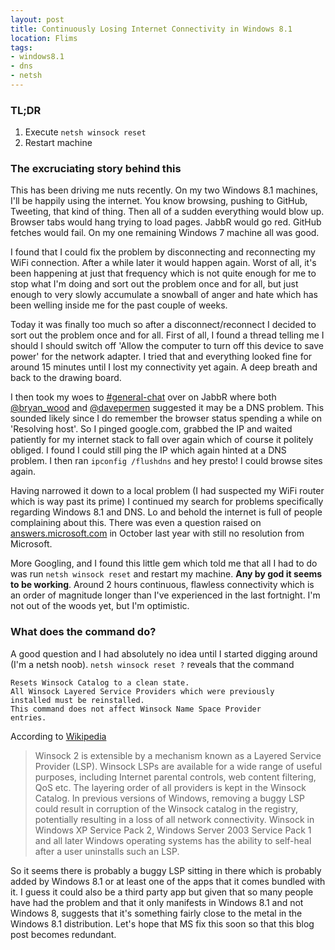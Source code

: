 ```yaml
---
layout: post
title: Continuously Losing Internet Connectivity in Windows 8.1
location: Flims
tags:
- windows8.1
- dns
- netsh
---
```


### TL;DR

1. Execute `netsh winsock reset`
1. Restart machine

### The excruciating story behind this

This has been driving me nuts recently. On my two Windows 8.1 machines, I'll be happily using the internet. You know browsing, pushing to GitHub, Tweeting, that kind of thing. Then all of a sudden everything would blow up. Browser tabs would hang trying to load pages. JabbR would go red. GitHub fetches would fail. On my one remaining Windows 7 machine all was good.

<!--excerpt-->

I found that I could fix the problem by disconnecting  and reconnecting my WiFi connection. After a while later it would happen again. Worst of all, it's been happening at just that frequency which is not quite enough for me to stop what I'm doing and sort out the problem once and for all, but just enough to very slowly accumulate a snowball of anger and hate which has been welling inside me for the past couple of weeks.

Today it was finally too much so after a disconnect/reconnect I decided to sort out the problem once and for all. First of all, I found a thread telling me I should I should switch off 'Allow the computer to turn off this device to save power' for the network adapter. I tried that and everything looked fine for around 15 minutes until I lost my connectivity yet again. A deep breath and back to the drawing board.

I then took my woes to [#general-chat](https://jabbr.net/#/rooms/general-chat) over on JabbR where both [@bryan_wood](https://twitter.com/bryan_wood) and [@davepermen](https://twitter.com/davepermen) suggested it may be a DNS problem. This sounded likely since I do remember the browser status spending a while on 'Resolving host'. So I pinged google.com, grabbed the IP and waited patiently for my internet stack to fall over again which of course it politely obliged. I found I could still ping the IP which again hinted at a DNS problem. I then ran `ipconfig /flushdns` and hey presto! I could browse sites again.

Having narrowed it down to a local problem (I had suspected my WiFi router which is way past its prime) I continued my search for problems specifically regarding Windows 8.1 and DNS. Lo and behold the internet is full of people complaining about this. There was even a question raised on [answers.microsoft.com](http://answers.microsoft.com/en-us/windows/forum/windows8_1-performance/dns-issues-since-upgrading-to-81/8e5b5a68-e8e6-462a-b53e-cde8915e82df) in October last year with still no resolution from Microsoft.

More Googling, and I found this little gem which told me that all I had to do was run `netsh winsock reset` and restart my machine. **Any by god it seems to be working**. Around 2 hours continuous, flawless connectivity which is an order of magnitude longer than I've experienced in the last fortnight. I'm not out of the woods yet, but I'm optimistic.

### What does the command do?

A good question and I had absolutely no idea until I started digging around (I'm a netsh noob). `netsh winsock reset ?` reveals that the command

```
Resets Winsock Catalog to a clean state.
All Winsock Layered Service Providers which were previously
installed must be reinstalled.
This command does not affect Winsock Name Space Provider
entries.
```

According to [Wikipedia](http://en.wikipedia.org/wiki/Winsock#Microsoft_implementations)

> Winsock 2 is extensible by a mechanism known as a Layered Service Provider (LSP). Winsock LSPs are available for a wide range of useful purposes, including Internet parental controls, web content filtering, QoS etc. The layering order of all providers is kept in the Winsock Catalog. In previous versions of Windows, removing a buggy LSP could result in corruption of the Winsock catalog in the registry, potentially resulting in a loss of all network connectivity. Winsock in Windows XP Service Pack 2, Windows Server 2003 Service Pack 1 and all later Windows operating systems has the ability to self-heal after a user uninstalls such an LSP.

So it seems there is probably a buggy LSP sitting in there which is probably added by Windows 8.1 or at least one of the apps that it comes bundled with it. I guess it could also be a third party app but given that so many people have had the problem and that it only manifests in Windows 8.1 and not Windows 8, suggests that it's something fairly close to the metal in the Windows 8.1 distribution. Let's hope that MS fix this soon so that this blog post becomes redundant.
